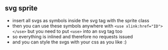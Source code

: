 ## svg sprite

- insert all svgs as symbols inside the svg tag with the sprite class
- then you can use these symbols anywhere with `<use xlink:href="ID"></use>` but you need to put `<use>` into an svg tag too
- so everything is inlined and therefore no requests issued
- and you can style the svgs with your css as you like :)
